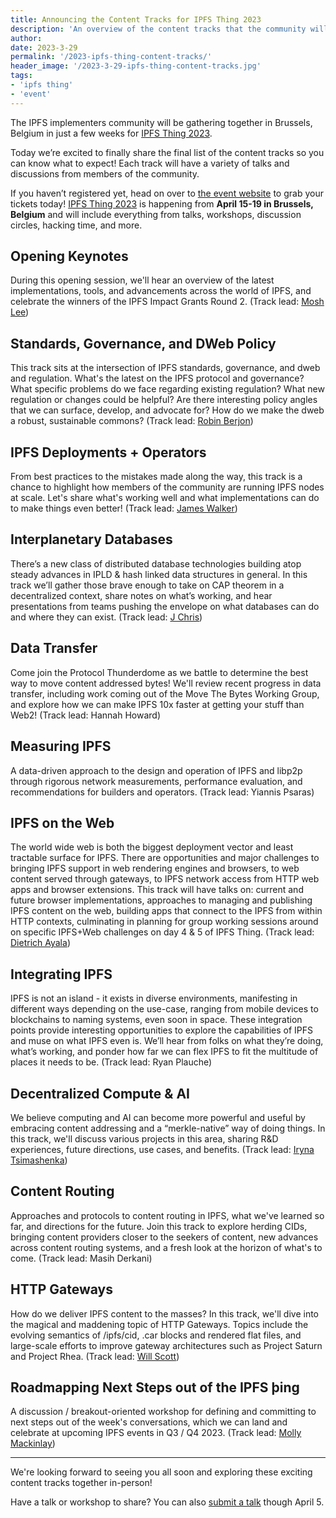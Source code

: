 ```yaml
---
title: Announcing the Content Tracks for IPFS Thing 2023
description: 'An overview of the content tracks that the community will convene around during IPFS Thing 2023.'
author:
date: 2023-3-29
permalink: '/2023-ipfs-thing-content-tracks/'
header_image: '/2023-3-29-ipfs-thing-content-tracks.jpg'
tags:
- 'ipfs thing'
- 'event'
---
```


The IPFS implementers community will be gathering together in Brussels, Belgium in just a few weeks for [IPFS Thing 2023](https://2023.ipfs-thing.io/submit/).

Today we’re excited to finally share the final list of the content tracks so you can know what to expect! Each track will have a variety of talks and discussions from members of the community.

If you haven’t registered yet, head on over to [the event website](https://2023.ipfs-thing.io/) to grab your tickets today! [IPFS Thing 2023](https://2023.ipfs-thing.io/) is happening from **April 15-19 in Brussels, Belgium** and will include everything from talks, workshops, discussion circles, hacking time, and more.

## Opening Keynotes

During this opening session, we'll hear an overview of the latest implementations, tools, and advancements across the world of IPFS, and celebrate the winners of the IPFS Impact Grants Round 2. (Track lead: [Mosh Lee](https://twitter.com/mishmosh))

## Standards, Governance, and DWeb Policy

This track sits at the intersection of IPFS standards, governance, and dweb and regulation. What's the latest on the IPFS protocol and governance? What specific problems do we face regarding existing regulation? What new regulation or changes could be helpful? Are there interesting policy angles that we can surface, develop, and advocate for? How do we make the dweb a robust, sustainable commons? (Track lead: [Robin Berjon](https://mastodon.social/@robin
))

## IPFS Deployments + Operators

From best practices to the mistakes made along the way, this track is a chance to highlight how members of the community are running IPFS nodes at scale. Let's share what's working well and what implementations can do to make things even better! (Track lead: [James Walker](twitter.com/walkah))

## Interplanetary Databases

There’s a new class of distributed database technologies building atop steady advances in IPLD & hash linked data structures in general. In this track we’ll gather those brave enough to take on CAP theorem in a decentralized context, share notes on what’s working, and hear presentations from teams pushing the envelope on what databases can do and where they can exist. (Track lead: [J Chris](twitter.com/jchris))

## Data Transfer

Come join the Protocol Thunderdome as we battle to determine the best way to move content addressed bytes! We'll review recent progress in data transfer, including work coming out of the Move The Bytes Working Group, and explore how we can make IPFS 10x faster at getting your stuff than Web2! (Track lead: Hannah Howard)

## Measuring IPFS

A data-driven approach to the design and operation of IPFS and libp2p through rigorous network measurements, performance evaluation, and recommendations for builders and operators. (Track lead: Yiannis Psaras)

## IPFS on the Web

The world wide web is both the biggest deployment vector and least tractable surface for IPFS. There are opportunities and major challenges to bringing IPFS support in web rendering engines and browsers, to web content served through gateways, to IPFS network access from HTTP web apps and browser extensions. This track will have talks on: current and future browser implementations, approaches to managing and publishing IPFS content on the web, building apps that connect to the IPFS from within HTTP contexts, culminating in planning for group working sessions around on specific IPFS+Web challenges on day 4 & 5 of IPFS Thing. (Track lead: [Dietrich Ayala](https://twitter.com/dietrich/))

## Integrating IPFS

IPFS is not an island - it exists in diverse environments, manifesting in different ways depending on the use-case, ranging from mobile devices to blockchains to naming systems, even soon in space. These integration points provide interesting opportunities to explore the capabilities of IPFS and muse on what IPFS even is. We’ll hear from folks on what they’re doing, what’s working, and ponder how far we can flex IPFS to fit the multitude of places it needs to be. (Track lead: Ryan Plauche)

## Decentralized Compute & AI

We believe computing and AI can become more powerful and useful by embracing content addressing and a “merkle-native” way of doing things. In this track, we'll discuss various projects in this area, sharing R&D experiences, future directions, use cases, and benefits. (Track lead: [Iryna Tsimashenka](https://twitter.com/iryna_it09))

## Content Routing

Approaches and protocols to content routing in IPFS, what we've learned so far, and directions for the future. Join this track to explore herding CIDs, bringing content providers closer to the seekers of content, new advances across content routing systems, and a fresh look at the horizon of what's to come. (Track lead: Masih Derkani)

## HTTP Gateways

How do we deliver IPFS content to the masses? In this track, we'll dive into the magical and maddening topic of HTTP Gateways. Topics include the evolving semantics of /ipfs/cid, .car blocks and rendered flat files, and large-scale efforts to improve gateway architectures such as Project Saturn and Project Rhea. (Track lead: [Will Scott](https://twitter.com/willscott/))

## Roadmapping Next Steps out of the IPFS þing

A discussion / breakout-oriented workshop for defining and committing to next steps out of the week's conversations, which we can land and celebrate at upcoming IPFS events in Q3 / Q4 2023. (Track lead: [Molly Mackinlay](https://twitter.com/momack28?s=20))

---

We're looking forward to seeing you all soon and exploring these exciting content tracks together in-person! 

Have a talk or workshop to share? You can also [submit a talk](https://2023.ipfs-thing.io/submit/) though April 5.
